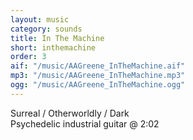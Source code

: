```yaml
---
layout: music
category: sounds
title: In The Machine
short: inthemachine
order: 3
aif: "/music/AAGreene_InTheMachine.aif"
mp3: "/music/AAGreene_InTheMachine.mp3"
ogg: "/music/AAGreene_InTheMachine.ogg"
---
```


Surreal / Otherworldly / Dark<br />
Psychedelic industrial guitar @ 2:02<br />